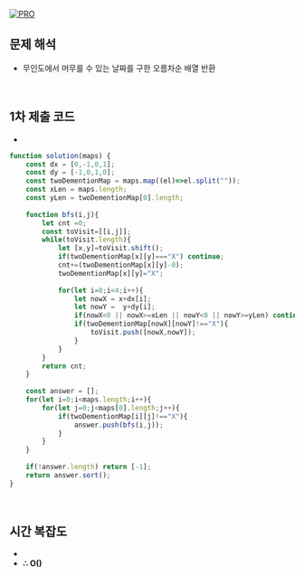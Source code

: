 [![PRO]][Link]

## 문제 해석

- 무인도에서 머무를 수 있는 날짜를 구한 오름차순 배열 반환

<br/>

## 1차 제출 코드

-

```js
function solution(maps) {
    const dx = [0,-1,0,1];    
    const dy = [-1,0,1,0];
    const twoDementionMap = maps.map((el)=>el.split(""));
    const xLen = maps.length;
    const yLen = twoDementionMap[0].length;
    
    function bfs(i,j){
        let cnt =0;
        const toVisit=[[i,j]];
        while(toVisit.length){
            let [x,y]=toVisit.shift();
            if(twoDementionMap[x][y]==="X") continue;
            cnt+=(twoDementionMap[x][y]-0);
            twoDementionMap[x][y]="X";
            
            for(let i=0;i<4;i++){
                let nowX = x+dx[i];
                let nowY =  y+dy[i];
                if(nowX<0 || nowX>=xLen || nowY<0 || nowY>=yLen) continue;
                if(twoDementionMap[nowX][nowY]!=="X"){
                    toVisit.push([nowX,nowY]);
                }   
            }    
        }
        return cnt;
    }
    
    const answer = [];
    for(let i=0;i<maps.length;i++){
        for(let j=0;j<maps[0].length;j++){
            if(twoDementionMap[i][j]!=="X"){
                answer.push(bfs(i,j));
            }
        }
    }
    
    if(!answer.length) return [-1];
    return answer.sort();
}
```

<br/>

## 시간 복잡도

-
-   **∴ O()**

<!---------------------------------------------------------------------------->

[PRO]: https://github.com/GoSSaChin/algorithm-js/assets/107768516/67c43b52-bc3f-4571-a249-5519021afbb0
[Link]: https://school.programmers.co.kr/learn/courses/30/lessons/154540
